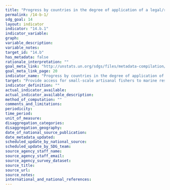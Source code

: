 ```yaml
---
title: "Progress by countries in the degree of application of a legal/regulatory/policy/institutional framework which recognizes and protects access rights for small-scale fisheries"
permalink: /14-b-1/
sdg_goal: 14
layout: indicator
indicator: "14.b.1"
indicator_variable: 
graph: 
variable_description: 
variable_notes: 
target_id: "14.b"
has_metadata: false
rationale_interpretation: ""
goal_meta_link: "http://unstats.un.org/sdgs/files/metadata-compilation/Metadata-Goal-14.pdf"
goal_meta_link_page: 20
indicator_name: "Progress by countries in the degree of application of a legal/regulatory/policy/institutional framework which recognizes and protects access rights for small-scale fisheries"
target: "Provide access for small-scale artisanal fishers to marine resources and markets."
indicator_definition: ""
actual_indicator_available: 
actual_indicator_available_description: 
method_of_computation: ""
comments_and_limitations: 
periodicity: 
time_period: 
unit_of_measure: 
disaggregation_categories: 
disaggregation_geography: 
date_of_national_source_publication: 
date_metadata_updated: 
scheduled_update_by_national_source: 
scheduled_update_by_SDG_team: 
source_agency_staff_name: 
source_agency_staff_email: 
source_agency_survey_dataset: 
source_title: 
source_url: 
source_notes: 
international_and_national_references: 
---
```



